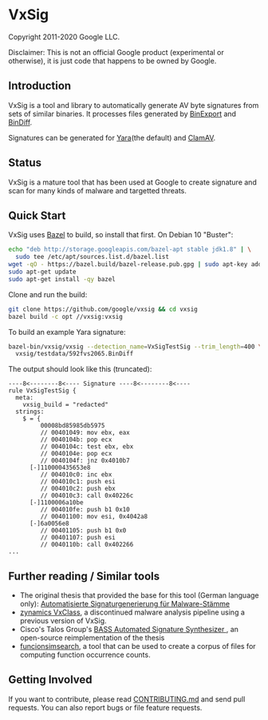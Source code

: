# VxSig

Copyright 2011-2020 Google LLC.

Disclaimer: This is not an official Google product (experimental or otherwise),
it is just code that happens to be owned by Google.

## Introduction

VxSig is a tool and library to automatically generate AV byte signatures from
sets of similar binaries. It processes files generated by
[BinExport](https://github.com/google/binexport) and
[BinDiff](https://www.zynamics.com/software.html).

Signatures can be generated for [Yara](https://github.com/VirusTotal/yara)(the
default) and [ClamAV](https://www.clamav.net/).

## Status

VxSig is a mature tool that has been used at Google to create signature and scan
for many kinds of malware and targetted threats.

## Quick Start

VxSig uses [Bazel](https://bazel.build/) to build, so install that first. On
Debian 10 "Buster":

```bash
echo "deb http://storage.googleapis.com/bazel-apt stable jdk1.8" | \
  sudo tee /etc/apt/sources.list.d/bazel.list
wget -qO - https://bazel.build/bazel-release.pub.gpg | sudo apt-key add -
sudo apt-get update
sudo apt-get install -qy bazel
```

Clone and run the build:

```bash
git clone https://github.com/google/vxsig && cd vxsig
bazel build -c opt //vxsig:vxsig
```

To build an example Yara signature:

```bash
bazel-bin/vxsig/vxsig --detection_name=VxSigTestSig --trim_length=400 \
  vxsig/testdata/592fvs2065.BinDiff
```

The output should look like this (truncated):

```
----8<--------8<---- Signature ----8<--------8<----                    
rule VxSigTestSig {
  meta:
    vxsig_build = "redacted"
  strings:
    $ = {
         00008bd85985db5975
         // 00401049: mov ebx, eax
         // 0040104b: pop ecx
         // 0040104c: test ebx, ebx
         // 0040104e: pop ecx
         // 0040104f: jnz 0x4010b7
      [-]110000435653e8
         // 004010c0: inc ebx
         // 004010c1: push esi
         // 004010c2: push ebx
         // 004010c3: call 0x40226c
      [-]1100006a10be
         // 004010fe: push b1 0x10
         // 00401100: mov esi, 0x4042a8
      [-]6a0056e8
         // 00401105: push b1 0x0
         // 00401107: push esi
         // 0040110b: call 0x402266
...
```

## Further reading / Similar tools

* The original thesis that provided the base for this tool (German language
  only): [Automatisierte Signaturgenerierung für Malware-Stämme
  ](https://www.zynamics.com/downloads/blichmann-christian--diplomarbeit--final.pdf)
* [zynamics VxClass](https://www.zynamics.com/vxclass.html), a discontinued
  malware analysis pipeline using a previous version of VxSig.
* Cisco's Talos Group's [BASS Automated Signature Synthesizer
  ](https://github.com/Cisco-Talos/BASS), an open-source reimplementation of the
  thesis
* [funcionsimsearch](https://github.com/googleprojectzero/functionsimsearch), a
  tool that can be used to create a corpus of files for computing function
  occurrence counts.

## Getting Involved

If you want to contribute, please read [CONTRIBUTING.md](CONTRIBUTING.md) and
send pull requests. You can also report bugs or file feature requests.
